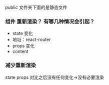 public 文件夹下面的是静态文件
###  组件 重新渲染？ 有哪几种情况会引起？
- state 变化
- 地址：react-router
- props 变化
- content

### 减少重新渲染
state props 对比之后没有任何变化->没有必要渲染